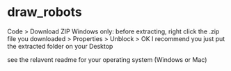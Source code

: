 # draw_robots

Code > Download ZIP
Windows only: before extracting, right click the .zip file you downloaded > Properties > Unblock > OK
I recommend you just put the extracted folder on your Desktop

see the relavent readme for your operating system (Windows or Mac)
